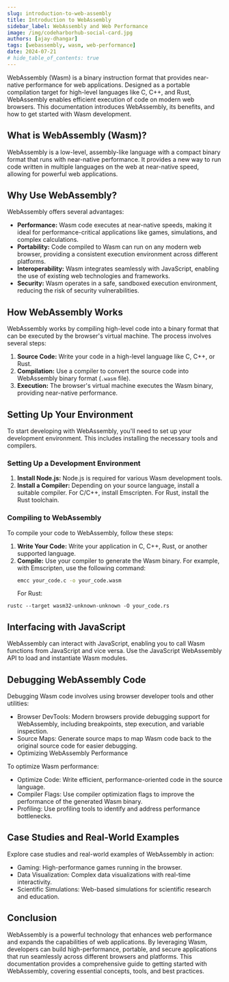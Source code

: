 ```yaml
---
slug: introduction-to-web-assembly
title: Introduction to WebAssembly
sidebar_label: WebAssembly and Web Performance
image: /img/codeharborhub-social-card.jpg
authors: [ajay-dhangar]
tags: [webassembly, wasm, web-performance]
date: 2024-07-21
# hide_table_of_contents: true
---
```


WebAssembly (Wasm) is a binary instruction format that provides near-native performance for web applications. Designed as a portable compilation target for high-level languages like C, C++, and Rust, WebAssembly enables efficient execution of code on modern web browsers. This documentation introduces WebAssembly, its benefits, and how to get started with Wasm development.

<!-- truncate -->

## What is WebAssembly (Wasm)?

WebAssembly is a low-level, assembly-like language with a compact binary format that runs with near-native performance. It provides a new way to run code written in multiple languages on the web at near-native speed, allowing for powerful web applications.

## Why Use WebAssembly?

WebAssembly offers several advantages:

- **Performance:** Wasm code executes at near-native speeds, making it ideal for performance-critical applications like games, simulations, and complex calculations.
- **Portability:** Code compiled to Wasm can run on any modern web browser, providing a consistent execution environment across different platforms.
- **Interoperability:** Wasm integrates seamlessly with JavaScript, enabling the use of existing web technologies and frameworks.
- **Security:** Wasm operates in a safe, sandboxed execution environment, reducing the risk of security vulnerabilities.

## How WebAssembly Works

WebAssembly works by compiling high-level code into a binary format that can be executed by the browser's virtual machine. The process involves several steps:

1. **Source Code:** Write your code in a high-level language like C, C++, or Rust.
2. **Compilation:** Use a compiler to convert the source code into WebAssembly binary format (`.wasm` file).
3. **Execution:** The browser's virtual machine executes the Wasm binary, providing near-native performance.

## Setting Up Your Environment

To start developing with WebAssembly, you'll need to set up your development environment. This includes installing the necessary tools and compilers.

### Setting Up a Development Environment

1. **Install Node.js:** Node.js is required for various Wasm development tools.
2. **Install a Compiler:** Depending on your source language, install a suitable compiler. For C/C++, install Emscripten. For Rust, install the Rust toolchain.

### Compiling to WebAssembly

To compile your code to WebAssembly, follow these steps:

1. **Write Your Code:** Write your application in C, C++, Rust, or another supported language.
2. **Compile:** Use your compiler to generate the Wasm binary. For example, with Emscripten, use the following command:
   ```bash
   emcc your_code.c -o your_code.wasm
   ```
   For Rust:

```
rustc --target wasm32-unknown-unknown -O your_code.rs
```

## Interfacing with JavaScript

WebAssembly can interact with JavaScript, enabling you to call Wasm functions from JavaScript and vice versa. Use the JavaScript WebAssembly API to load and instantiate Wasm modules.

## Debugging WebAssembly Code

Debugging Wasm code involves using browser developer tools and other utilities:

- Browser DevTools: Modern browsers provide debugging support for WebAssembly, including breakpoints, step execution, and variable inspection.
- Source Maps: Generate source maps to map Wasm code back to the original source code for easier debugging.
- Optimizing WebAssembly Performance

To optimize Wasm performance:

- Optimize Code: Write efficient, performance-oriented code in the source language.
- Compiler Flags: Use compiler optimization flags to improve the performance of the generated Wasm binary.
- Profiling: Use profiling tools to identify and address performance bottlenecks.

## Case Studies and Real-World Examples

Explore case studies and real-world examples of WebAssembly in action:

- Gaming: High-performance games running in the browser.
- Data Visualization: Complex data visualizations with real-time interactivity.
- Scientific Simulations: Web-based simulations for scientific research and education.

## Conclusion

WebAssembly is a powerful technology that enhances web performance and expands the capabilities of web applications. By leveraging Wasm, developers can build high-performance, portable, and secure applications that run seamlessly across different browsers and platforms. This documentation provides a comprehensive guide to getting started with WebAssembly, covering essential concepts, tools, and best practices.
